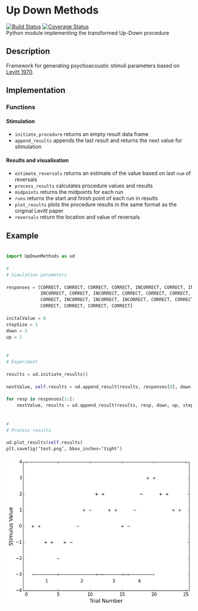 # Up Down Methods
[![Build Status](https://travis-ci.org/codles/UpDownMethods.svg?branch=master)](https://travis-ci.org/codles/UpDownMethods) 
[![Coverage Status](https://coveralls.io/repos/codles/UpDownMethods/badge.svg)](https://coveralls.io/r/codles/UpDownMethods)  
Python module implementing the transformed Up-Down procedure


## Description
Framework for generating psychoacoustic stimuli parameters based on [Levitt 1970](http://www.ncbi.nlm.nih.gov/pubmed/5541744).


## Implementation

### Functions

#### Stimulation

* `initiate_procedure` returns an empty result data frame
* `append_results` appends the last result and returns the next value for stimulation


#### Results and visualisation

* `estimate_reversals` returns an estimate of the value based on last `num` of reversals
* `process_results` calculates procedure values and results
* `midpoints` returns the midpoints for each run
* `runs` returns the start and finish point of each run in results
* `plot_results` plots the procedure results in the same format as the original Levitt paper
* `reversals` return the location and value of reversals



## Example

```python

import UpDownMethods as ud

#
# Simulation parameters

responses = [CORRECT, CORRECT, CORRECT, CORRECT, INCORRECT, CORRECT, INCORRECT,
             INCORRECT, CORRECT, INCORRECT, CORRECT, CORRECT, CORRECT, CORRECT,
             CORRECT, INCORRECT, INCORRECT, INCORRECT, CORRECT, CORRECT,
             CORRECT, CORRECT, CORRECT, CORRECT]

initalValue = 0
stepSize = 1
down = 2
up = 1


#
# Experiment

results = ud.initiate_results()

nextValue, self.results = ud.append_result(results, responses[0], down, up, stepSize, initalValue)

for resp in responses[1:]:
    nextValue, results = ud.append_result(results, resp, down, up, stepSize, nextValue)


#
# Process results

ud.plot_results(self.results)
plt.savefig(‘test.png’, bbox_inches=‘tight’)
```

![Levitt Example](doc/images/Levitt-Fig5.png)
